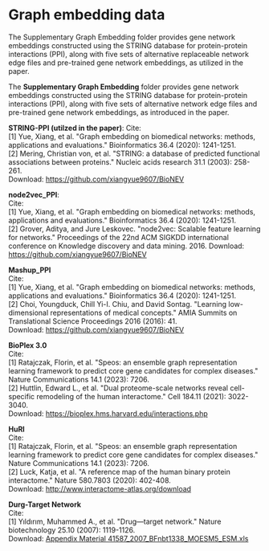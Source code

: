 # Graph embedding data

The Supplementary Graph Embedding folder provides gene network embeddings constructed using the STRING database for protein-protein interactions (PPI), along with five sets of alternative replaceable network edge files and pre-trained gene network embeddings, as utilized in the paper.

The **Supplementary Graph Embedding** folder provides gene network embeddings constructed using the STRING database for protein-protein interactions (PPI), along with five sets of alternative network edge files and pre-trained gene network embeddings, as introduced in the paper.


**STRING-PPI (utilzed in the paper)**: 
Cite:  
[1] Yue, Xiang, et al. "Graph embedding on biomedical networks: methods, applications and evaluations." Bioinformatics 36.4 (2020): 1241-1251.   
[2] Mering, Christian von, et al. "STRING: a database of predicted functional associations between proteins." Nucleic acids research 31.1 (2003): 258-261.  
Download: https://github.com/xiangyue9607/BioNEV

**node2vec_PPI**:  
Cite:  
[1] Yue, Xiang, et al. "Graph embedding on biomedical networks: methods, applications and evaluations." Bioinformatics 36.4 (2020): 1241-1251.   
[2] Grover, Aditya, and Jure Leskovec. "node2vec: Scalable feature learning for networks." Proceedings of the 22nd ACM SIGKDD international conference on Knowledge discovery and data mining. 2016.
Download: https://github.com/xiangyue9607/BioNEV

**Mashup_PPI**  
Cite:  
[1] Yue, Xiang, et al. "Graph embedding on biomedical networks: methods, applications and evaluations." Bioinformatics 36.4 (2020): 1241-1251.   
[2] Choi, Youngduck, Chill Yi-I. Chiu, and David Sontag. "Learning low-dimensional representations of medical concepts." AMIA Summits on Translational Science Proceedings 2016 (2016): 41.  
Download: https://github.com/xiangyue9607/BioNEV

**BioPlex 3.0**  
Cite:  
[1] Ratajczak, Florin, et al. "Speos: an ensemble graph representation learning framework to predict core gene candidates for complex diseases." Nature Communications 14.1 (2023): 7206.  
[2] Huttlin, Edward L., et al. "Dual proteome-scale networks reveal cell-specific remodeling of the human interactome." Cell 184.11 (2021): 3022-3040.  
Download: https://bioplex.hms.harvard.edu/interactions.php  


**HuRI**  
Cite:  
[1] Ratajczak, Florin, et al. "Speos: an ensemble graph representation learning framework to predict core gene candidates for complex diseases." Nature Communications 14.1 (2023): 7206.   
[2] Luck, Katja, et al. "A reference map of the human binary protein interactome." Nature 580.7803 (2020): 402-408.  
Download: http://www.interactome-atlas.org/download  



**Durg-Target Network**  
Cite:  
[1] Yıldırım, Muhammed A., et al. "Drug—target network." Nature biotechnology 25.10 (2007): 1119-1126.   
Download: [Appendix Material 41587_2007_BFnbt1338_MOESM5_ESM.xls](https://www.nature.com/articles/nbt1338)

